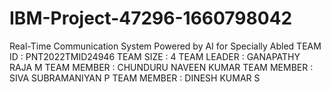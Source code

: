 # IBM-Project-47296-1660798042
Real-Time Communication System Powered by AI for Specially Abled
TEAM ID : PNT2022TMID24946
TEAM SIZE : 4
TEAM LEADER : GANAPATHY RAJA M
TEAM MEMBER : CHUNDURU NAVEEN KUMAR
TEAM MEMBER : SIVA SUBRAMANIYAN P
TEAM MEMBER : DINESH KUMAR S
